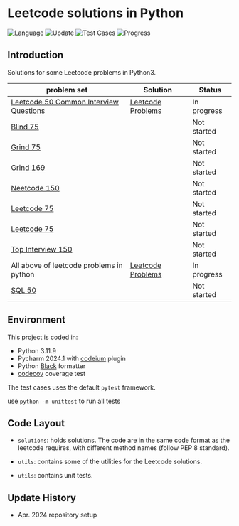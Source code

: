# Leetcode solutions in Python

![Language](https://img.shields.io/badge/Language-Python3-success.svg?logo=Python&logoColor=yellow)
![Update](https://img.shields.io/badge/Update-Daily-success.svg)
![Test Cases](https://img.shields.io/badge/Tests-4-success.svg)
![Progress](https://img.shields.io/badge/Progress-4%2F300-critical.svg)

## Introduction

Solutions for some Leetcode problems in Python3.

| problem set                                                                                                    | Solution                                   | Status      |
|----------------------------------------------------------------------------------------------------------------|--------------------------------------------|-------------|
| [Leetcode 50 Common Interview Questions](media/Clean_Code_Handbook-LeetCode_50_Common_Interview_Questions.pdf) | [Leetcode Problems](leetcode_common_50.md) | In progress |
| [Blind 75](https://leetcode.com/list/oizxjoit)                                                                 |                                            | Not started |
| [Grind 75](https://leetcode.com/list/rab78cw1)                                                                 |                                            | Not started |
| [Grind 169](https://leetcode.com/list/rabvlt31)                                                                |                                            | Not started |
| [Neetcode 150](https://leetcode.com/list/rr2ss0g5)                                                             |                                            | Not started |
| [Leetcode 75](https://leetcode.com/studyplan/leetcode-75/)                                                     |                                            | Not started |
| [Leetcode 75](https://leetcode.com/studyplan/leetcode-75/)                                                     |                                            | Not started |
| [Top Interview 150](https://leetcode.com/studyplan/top-interview-150/)                                         |                                            | Not started |
| All above of leetcode problems in python                                                                       | [Leetcode Problems](leetcode.md)           | In progress |
| [SQL 50](https://leetcode.com/studyplan/top-sql-50/)                                                           |                                            | Not started |

## Environment

This project is coded in:

- Python 3.11.9
- Pycharm 2024.1 with [codeium](https://codeium.com) plugin
- Python [Black](https://github.com/psf/black) formatter
- [codecov](https://codecov.io) coverage test

The test cases uses the default `pytest` framework.

use `python -m unittest` to run all tests

## Code Layout

- `solutions`: holds solutions.
  The code are in the same code format as the leetcode requires, with different method names (follow PEP 8 standard).

- `utils`: contains some of the utilities for the Leetcode solutions.

- `utils`: contains unit tests.

## Update History

- Apr. 2024 repository setup